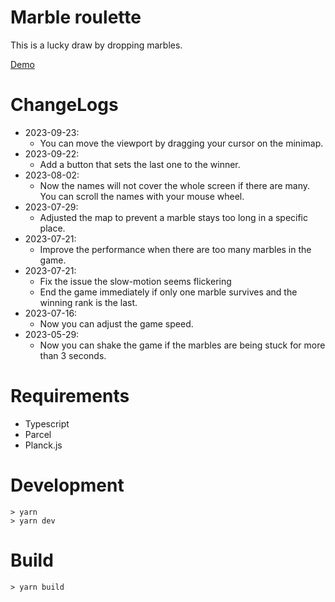 # Marble roulette

This is a lucky draw by dropping marbles.

[Demo]( https://lazygyu.github.io/roulette )

# ChangeLogs

- 2023-09-23:
  - You can move the viewport by dragging your cursor on the minimap.
- 2023-09-22:
  - Add a button that sets the last one to the winner.
- 2023-08-02:
  - Now the names will not cover the whole screen if there are many. You can scroll the names with your mouse wheel.
- 2023-07-29:
  - Adjusted the map to prevent a marble stays too long in a specific place.
- 2023-07-21:
  - Improve the performance when there are too many marbles in the game.
- 2023-07-21:
  - Fix the issue the slow-motion seems flickering
  - End the game immediately if only one marble survives and the winning rank is the last.
- 2023-07-16: 
    - Now you can adjust the game speed.
- 2023-05-29: 
  - Now you can shake the game if the marbles are being stuck for more than 3 seconds.

# Requirements

- Typescript
- Parcel
- Planck.js

# Development

```shell
> yarn
> yarn dev
```

# Build

```shell
> yarn build
```
